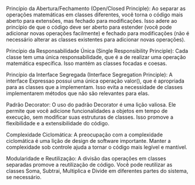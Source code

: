 Princípio da Abertura/Fechamento (Open/Closed Principle): Ao separar as operações matemáticas em classes diferentes, você torna o código mais aberto para extensões, mas fechado para modificações. Isso adere ao princípio de que o código deve ser aberto para estender (você pode adicionar novas operações facilmente) e fechado para modificações (não é necessário alterar as classes existentes para adicionar novas operações).

Princípio da Responsabilidade Única (Single Responsibility Principle): Cada classe tem uma única responsabilidade, que é a de realizar uma operação matemática específica. Isso mantém as classes focadas e coesas.

Princípio da Interface Segregada (Interface Segregation Principle): A interface Expressao possui uma única operação valor(), que é apropriada para as classes que a implementam. Isso evita a necessidade de classes implementarem métodos que não são relevantes para elas.

Padrão Decorator: O uso do padrão Decorator é uma lição valiosa. Ele permite que você adicione funcionalidades a objetos em tempo de execução, sem modificar suas estruturas de classes. Isso promove a flexibilidade e a extensibilidade do código.

Complexidade Ciclomática: A preocupação com a complexidade ciclomática é uma lição de design de software importante. Manter a complexidade sob controle ajuda a tornar o código mais legível e mantível.

Modularidade e Reutilização: A divisão das operações em classes separadas promove a reutilização de código. Você pode reutilizar as classes Soma, Subtrai, Multiplica e Divide em diferentes partes do sistema, se necessário.

